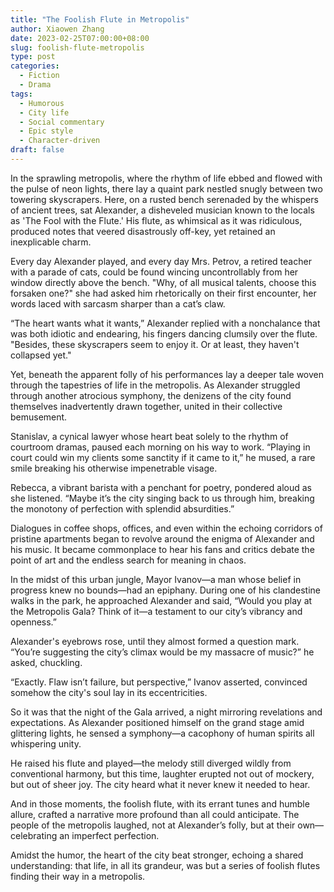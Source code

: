```yaml
---
title: "The Foolish Flute in Metropolis"
author: Xiaowen Zhang
date: 2023-02-25T07:00:00+08:00
slug: foolish-flute-metropolis
type: post
categories:
  - Fiction
  - Drama
tags:
  - Humorous
  - City life
  - Social commentary
  - Epic style
  - Character-driven
draft: false
---
```


In the sprawling metropolis, where the rhythm of life ebbed and flowed with the pulse of neon lights, there lay a quaint park nestled snugly between two towering skyscrapers. Here, on a rusted bench serenaded by the whispers of ancient trees, sat Alexander, a disheveled musician known to the locals as 'The Fool with the Flute.' His flute, as whimsical as it was ridiculous, produced notes that veered disastrously off-key, yet retained an inexplicable charm.

Every day Alexander played, and every day Mrs. Petrov, a retired teacher with a parade of cats, could be found wincing uncontrollably from her window directly above the bench. "Why, of all musical talents, choose this forsaken one?" she had asked him rhetorically on their first encounter, her words laced with sarcasm sharper than a cat’s claw.

“The heart wants what it wants,” Alexander replied with a nonchalance that was both idiotic and endearing, his fingers dancing clumsily over the flute. "Besides, these skyscrapers seem to enjoy it. Or at least, they haven't collapsed yet."

Yet, beneath the apparent folly of his performances lay a deeper tale woven through the tapestries of life in the metropolis. As Alexander struggled through another atrocious symphony, the denizens of the city found themselves inadvertently drawn together, united in their collective bemusement.

Stanislav, a cynical lawyer whose heart beat solely to the rhythm of courtroom dramas, paused each morning on his way to work. “Playing in court could win my clients some sanctity if it came to it,” he mused, a rare smile breaking his otherwise impenetrable visage.

Rebecca, a vibrant barista with a penchant for poetry, pondered aloud as she listened. “Maybe it’s the city singing back to us through him, breaking the monotony of perfection with splendid absurdities.”

Dialogues in coffee shops, offices, and even within the echoing corridors of pristine apartments began to revolve around the enigma of Alexander and his music. It became commonplace to hear his fans and critics debate the point of art and the endless search for meaning in chaos.

In the midst of this urban jungle, Mayor Ivanov—a man whose belief in progress knew no bounds—had an epiphany. During one of his clandestine walks in the park, he approached Alexander and said, “Would you play at the Metropolis Gala? Think of it—a testament to our city’s vibrancy and openness.” 

Alexander's eyebrows rose, until they almost formed a question mark. “You’re suggesting the city’s climax would be my massacre of music?” he asked, chuckling.

“Exactly. Flaw isn’t failure, but perspective,” Ivanov asserted, convinced somehow the city's soul lay in its eccentricities.

So it was that the night of the Gala arrived, a night mirroring revelations and expectations. As Alexander positioned himself on the grand stage amid glittering lights, he sensed a symphony—a cacophony of human spirits all whispering unity.

He raised his flute and played—the melody still diverged wildly from conventional harmony, but this time, laughter erupted not out of mockery, but out of sheer joy. The city heard what it never knew it needed to hear.

And in those moments, the foolish flute, with its errant tunes and humble allure, crafted a narrative more profound than all could anticipate. The people of the metropolis laughed, not at Alexander’s folly, but at their own—celebrating an imperfect perfection.

Amidst the humor, the heart of the city beat stronger, echoing a shared understanding: that life, in all its grandeur, was but a series of foolish flutes finding their way in a metropolis.
